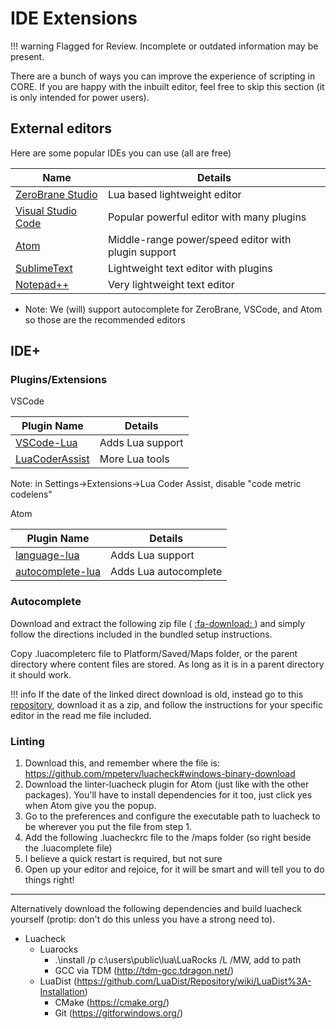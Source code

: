 # IDE Extensions

!!! warning
    Flagged for Review.
    Incomplete or outdated information may be present.

There are a bunch of ways you can improve the experience of scripting in CORE.
If you are happy with the inbuilt editor, feel free to skip this section (it is
only intended for power users).

## External editors

Here are some popular IDEs you can use (all are free)

Name | Details
-- | --
[ZeroBrane Studio](https://studio.zerobrane.com/support) | Lua based lightweight editor
[Visual Studio Code](https://code.visualstudio.com/download) | Popular powerful editor with many plugins
[Atom](https://atom.io/) | Middle-range power/speed editor with plugin support
[SublimeText](https://www.sublimetext.com/3) | Lightweight text editor with plugins
[Notepad++](https://notepad-plus-plus.org/) | Very lightweight text editor

* Note: We (will) support autocomplete for ZeroBrane, VSCode, and Atom so those
  are the recommended editors

## IDE+

### Plugins/Extensions

VSCode

Plugin Name | Details
-- | --
[VSCode-Lua](https://marketplace.visualstudio.com/items?itemName=trixnz.vscode-lua) | Adds Lua support
[LuaCoderAssist](https://marketplace.visualstudio.com/items?itemName=liwangqian.luacoderassist) | More Lua tools

Note: in Settings->Extensions->Lua Coder Assist, disable "code metric codelens"

Atom

Plugin Name | Details
-- | --
[language-lua](https://atom.io/packages/language-lua) | Adds Lua support
[autocomplete-lua](https://atom.io/packages/autocomplete-lua) | Adds Lua autocomplete

### Autocomplete

Download and extract the following zip file (
<a test href="/img/external_editor_autocomplete_05-28-2019.zip" download>
  :fa-download:
</a>) and simply follow the directions included in the bundled setup instructions.

Copy .luacompleterc file to Platform/Saved/Maps folder, or the parent directory
where content files are stored. As long as it is in a parent directory it should
work.

!!! info
    If the date of the linked direct download is old, instead go to this
    [repository](https://github.com/ManticoreGamesInc/external-editor-api-support),
    download it as a zip, and follow the instructions for your specific editor in
    the read me file included.

### Linting

1. Download this, and remember where the file is: https://github.com/mpeterv/luacheck#windows-binary-download
2. Download the linter-luacheck plugin for Atom (just like with the other
   packages). You'll have to install dependencies for it too, just click yes
   when Atom give you the popup.
3. Go to the preferences and configure the executable path to luacheck to be
   wherever you put the file from step 1.
4. Add the following .luacheckrc file to the /maps folder (so right beside the
   .luacomplete file)
5. I believe a quick restart is required, but not sure
6. Open up your editor and rejoice, for it will be smart and will tell you to do
   things right!

---

Alternatively download the following dependencies and build luacheck yourself
(protip: don't do this unless you have a strong need to).

* Luacheck
    * Luarocks
        * .\install /p c:\users\public\lua\LuaRocks /L /MW, add to path
        * GCC via TDM (http://tdm-gcc.tdragon.net/)
  * LuaDist (https://github.com/LuaDist/Repository/wiki/LuaDist%3A-Installation)
    * CMake (https://cmake.org/)
    * Git (https://gitforwindows.org/)
